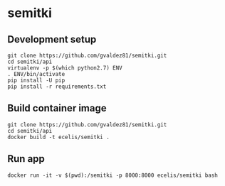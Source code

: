 # semitki

## Development setup


    git clone https://github.com/gvaldez81/semitki.git
    cd semitki/api
    virtualenv -p $(which python2.7) ENV
    . ENV/bin/activate
    pip install -U pip
    pip install -r requirements.txt


## Build container image


    git clone https://github.com/gvaldez81/semitki.git
    cd semitki/api
    docker build -t ecelis/semitki .


## Run app


    docker run -it -v $(pwd):/semitki -p 8000:8000 ecelis/semitki bash
